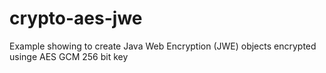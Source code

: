 # crypto-aes-jwe
Example showing  to create Java Web Encryption (JWE) objects encrypted usinge AES GCM 256 bit key
